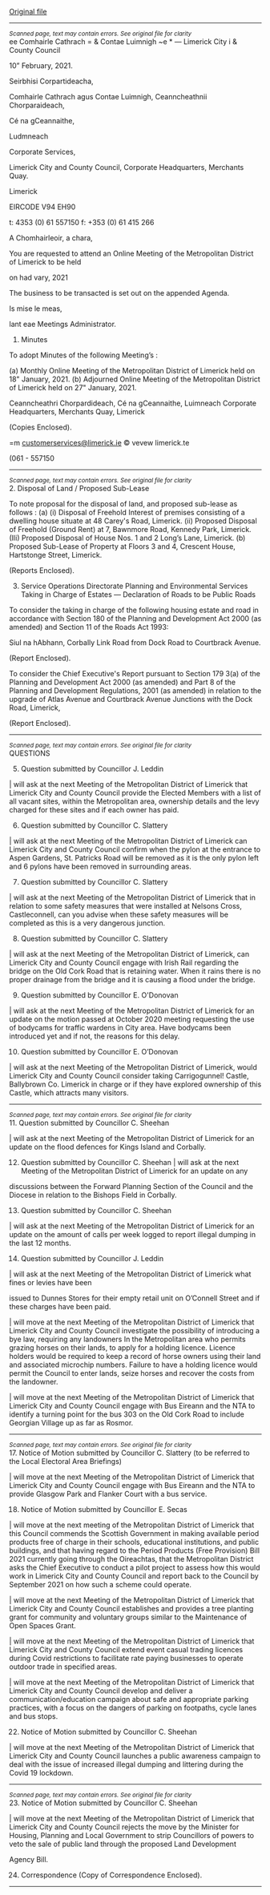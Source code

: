 [Original file](https://www.limerick.ie/sites/default/files/media/documents/2021-02/00-agenda-meeting-of-metropolitan-district-of-limerick-15th-february-2021.pdf)

---
*<small>Scanned page, text may contain errors. See original file for clarity</small>*  
ee Comhairle Cathrach
= & Contae Luimnigh
~e * — Limerick City
i
& County Council

10” February, 2021.

Seirbhisi Corpartideacha,

Comhairle Cathrach agus Contae Luimnigh,
Ceanncheathnii Chorparaideach,

Cé na gCeannaithe,

Ludmneach

Corporate Services,

Limerick City and County Council,
Corporate Headquarters,
Merchants Quay.

Limerick

EIRCODE V94 EH90

t: 4353 (0) 61 557150
f: +353 (0) 61 415 266

A Chomhairleoir, a chara,

You are requested to attend an Online Meeting of the Metropolitan District of Limerick to be held

on had vary, 2021

The business to be transacted is set out on the appended Agenda.

Is mise le meas,

lant
eae
Meetings Administrator.

1. Minutes

To adopt Minutes of the following Meeting’s :

(a) Monthly Online Meeting of the Metropolitan District of Limerick held on 18" January, 2021.
(b) Adjourned Online Meeting of the Metropolitan District of Limerick held on 27" January, 2021.

Ceanncheathri Chorpardideach, Cé na gCeannaithe, Luimneach
Corporate Headquarters, Merchants Quay, Limerick

(Copies Enclosed).

=m customerservices@limerick.ie
© vevew limerick.te

(061 - 557150


---
*<small>Scanned page, text may contain errors. See original file for clarity</small>*  
2. Disposal of Land / Proposed Sub-Lease

To note proposal for the disposal of land, and proposed sub-lease as follows :
(a) (i) Disposal of Freehold Interest of premises consisting of a dwelling house situate at 48
Carey's Road, Limerick.
(ii) Proposed Disposal of Freehold (Ground Rent) at 7, Bawnmore Road, Kennedy Park, Limerick.
(Ili) Proposed Disposal of House Nos. 1 and 2 Long’s Lane, Limerick.
(b) Proposed Sub-Lease of Property at Floors 3 and 4, Crescent House, Hartstonge Street, Limerick.

(Reports Enclosed).

3. Service Operations Directorate
Planning and Environmental Services
Taking in Charge of Estates — Declaration of Roads to be Public Roads

To consider the taking in charge of the following housing estate and road in accordance with Section
180 of the Planning and Development Act 2000 (as amended) and Section 11 of the Roads Act 1993:

Siul na hAbhann, Corbally
Link Road from Dock Road to Courtbrack Avenue.

(Report Enclosed).

To consider the Chief Executive's Report pursuant to Section 179 3(a) of the Planning and
Development Act 2000 (as amended) and Part 8 of the Planning and Development Regulations, 2001
(as amended) in relation to the upgrade of Atlas Avenue and Courtbrack Avenue Junctions with the
Dock Road, Limerick,

(Report Enclosed).


---
*<small>Scanned page, text may contain errors. See original file for clarity</small>*  
QUESTIONS

5. Question submitted by Councillor J. Leddin

| will ask at the next Meeting of the Metropolitan District of Limerick that Limerick City and County
Council provide the Elected Members with a list of all vacant sites, within the Metropolitan area,
ownership details and the levy charged for these sites and if each owner has paid.

6. Question submitted by Councillor C. Slattery

| will ask at the next Meeting of the Metropolitan District of Limerick can Limerick City and County
Council confirm when the pylon at the entrance to Aspen Gardens, St. Patricks Road will be removed
as it is the only pylon left and 6 pylons have been removed in surrounding areas.

7. Question submitted by Councillor C. Slattery

| will ask at the next Meeting of the Metropolitan District of Limerick that in relation to some safety
measures that were installed at Nelsons Cross, Castleconnell, can you advise when these safety
measures will be completed as this is a very dangerous junction.

8. Question submitted by Councillor C. Slattery

| will ask at the next Meeting of the Metropolitan District of Limerick, can Limerick City and County
Council engage with Irish Rail regarding the bridge on the Old Cork Road that is retaining
water. When it rains there is no proper drainage from the bridge and it is causing a flood under the
bridge.

9. Question submitted by Councillor E. O'Donovan

| will ask at the next Meeting of the Metropolitan District of Limerick for an update on the motion
passed at October 2020 meeting requesting the use of bodycams for traffic wardens in City area.
Have bodycams been introduced yet and if not, the reasons for this delay.

10. Question submitted by Councillor E. O’Donovan

| will ask at the next Meeting of the Metropolitan District of Limerick, would Limerick City and County
Council consider taking Carrigogunnel! Castle, Ballybrown Co. Limerick in charge or if they have
explored ownership of this Castle, which attracts many visitors.


---
*<small>Scanned page, text may contain errors. See original file for clarity</small>*  
11. Question submitted by Councillor C. Sheehan

| will ask at the next Meeting of the Metropolitan District of Limerick for an update on the flood
defences for Kings Island and Corbally.

12. Question submitted by Councillor C. Sheehan
| will ask at the next Meeting of the Metropolitan District of Limerick for an update on any

discussions between the Forward Planning Section of the Council and the Diocese in relation to the
Bishops Field in Corbally.

13. Question submitted by Councillor C. Sheehan

| will ask at the next Meeting of the Metropolitan District of Limerick for an update on the amount
of calls per week logged to report illegal dumping in the last 12 months.

14. Question submitted by Councillor J. Leddin

| will ask at the next Meeting of the Metropolitan District of Limerick what fines or levies have been

issued to Dunnes Stores for their empty retail unit on O’Connell Street and if these charges have
been paid.

| will move at the next Meeting of the Metropolitan District of Limerick that Limerick City and County
Council investigate the possibility of introducing a bye law, requiring any landowners In the
Metropolitan area who permits grazing horses on their lands, to apply for a holding licence. Licence
holders would be required to keep a record of horse owners using their land and associated
microchip numbers. Failure to have a holding licence would permit the Council to enter lands, seize
horses and recover the costs from the landowner.

| will move at the next Meeting of the Metropolitan District of Limerick that Limerick City and County
Council engage with Bus Eireann and the NTA to identify a turning point for the bus 303 on the Old
Cork Road to include Georgian Village up as far as Rosmor.


---
*<small>Scanned page, text may contain errors. See original file for clarity</small>*  
17. Notice of Motion submitted by Councillor C. Slattery (to be referred to the Local Electoral Area
Briefings)

| will move at the next Meeting of the Metropolitan District of Limerick that Limerick City and County
Council engage with Bus Eireann and the NTA to provide Glasgow Park and Flanker Court with a bus
service.

18. Notice of Motion submitted by Councillor E. Secas

| will move at the next meeting of the Metropolitan District of Limerick that this Council commends
the Scottish Government in making available period products free of charge in their schools,
educational institutions, and public buildings, and that having regard to the Period Products (Free
Provision) Bill 2021 currently going through the Oireachtas, that the Metropolitan District asks the
Chief Executive to conduct a pilot project to assess how this would work in Limerick City and County
Council and report back to the Council by September 2021 on how such a scheme could operate.

| will move at the next Meeting of the Metropolitan District of Limerick that Limerick City and County
Council establishes and provides a tree planting grant for community and voluntary groups similar
to the Maintenance of Open Spaces Grant.

| will move at the next Meeting of the Metropolitan District of Limerick that Limerick City and County
Council extend event casual trading licences during Covid restrictions to facilitate rate paying
businesses to operate outdoor trade in specified areas.

| will move at the next Meeting of the Metropolitan District of Limerick that Limerick City and County
Council develop and deliver a communication/education campaign about safe and appropriate
parking practices, with a focus on the dangers of parking on footpaths, cycle lanes and bus stops.

22. Notice of Motion submitted by Councillor C. Sheehan

| will move at the next Meeting of the Metropolitan District of Limerick that Limerick City and County
Council launches a public awareness campaign to deal with the issue of increased illegal dumping
and littering during the Covid 19 lockdown.


---
*<small>Scanned page, text may contain errors. See original file for clarity</small>*  
23. Notice of Motion submitted by Councillor C. Sheehan

| will move at the next Meeting of the Metropolitan District of Limerick that Limerick City and County
Council rejects the move by the Minister for Housing, Planning and Local Government to strip
Councillors of powers to veto the sale of public land through the proposed Land Development

Agency Bill.

24. Correspondence
(Copy of Correspondence Enclosed).


---
